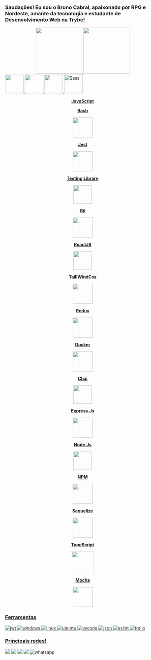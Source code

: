 <img src="https://raw.githubusercontent.com/joaopauloaramuni/joaopauloaramuni/master/img/header.png" alt="" />

### Saudações! Eu sou o Bruno Cabral, apaixonado por RPG e Nordeste, amante da tecnologia e estudante de Desenvolvimento Web na Trybe!

<div align="center">
  <a href="https://github.com/brunoCabralSilva">
  <img height="150em" src="https://github-readme-stats.vercel.app/api?username=brunoCabralSilva&show_icons=true&theme=dracula"/>
  <img height="150em"src="https://github-readme-stats.vercel.app/api/top-langs/?username=brunoCabralSilva&layout=compact&langs_count=7&theme=dracula&count_private=true"/>
</div>
<div>
  <img height=60px src="https://img.icons8.com/color/344/html-5--v1.png" /> 
  <img height=60px src="https://img.icons8.com/color/344/css3.png"> 
  <img height=60px src="https://img.icons8.com/color/344/javascript.png"> 
  <img src="https://img.icons8.com/color/2x/sass.png" height=60px alt="Sass" />
</div>
  
  <div align="center" width="15%">
    <p><b><center>JavaScript</center></b></p> 
  </div>
  <div align="center" width="15%">
    <p><b><center>Bash</center></b></p>
    <img height=65px src="https://img.icons8.com/bubbles/2x/console.png">
  </div>
  <div align="center" width="15%">
    <p><b><center>Jest</center></b></p> 
    <img height=65px src="https://img.icons8.com/external-tal-revivo-color-tal-revivo/344/external-jest-can-collect-code-coverage-information-from-entire-projects-logo-color-tal-revivo.png"> 
  </div>
  <div align="center" width="14%">
    <p><b><center>Testing Library</center></b></p> 
    <img height=60px src="https://testing-library.com/img/octopus-128x128.png"> 
  </div>
  <div align="center" width="14%">
    <p><b><center>Git</center></b></p> 
    <img height=65px src="https://img.icons8.com/ios-glyphs/2x/github-2.png"> 
  </div>
  <div align="center" width="14%">
    <p><b><center>ReactJS</center></b></p> 
    <img height=60px src="https://img.icons8.com/ultraviolet/2x/react.png"> 
  </div>
  <div align="center" width="14%">
    <p><b><center>TaillWindCss</center></b></p> 
    <img height=65px src="https://img.icons8.com/color/344/tailwindcss.png"> 
  </div>
  <div align="center" width="14%">
    <p><b><center>Redux</center></b></p> 
    <img height=65px src="https://img.icons8.com/color/512/redux.png"> 
  </div>
  <div align="center" width="14%">
    <p><b><center>Docker</center></b></p> 
    <img height=65px src="https://img.icons8.com/fluency/512/docker.png"> 
  </div>
  <div align="center" width="14%">
    <p><b><center>Chai</center></b></p> 
    <img height=60px src="https://camo.githubusercontent.com/7ecbd4531436e4f20c1dba52a4fd4ac367cfcc20a2f62cfe7a10f32da306afc6/687474703a2f2f636861696a732e636f6d2f696d672f636861692d6c6f676f2e706e67"> 
  </div>
  <div align="center" width="14%">
    <p><b><center>Express.Js</center></b></p> 
    <img height=65px src="https://www.pngfind.com/pngs/m/136-1363736_express-js-icon-png-transparent-png.png"> 
  </div>
  <div align="center" width="14%">
    <p><b><center>Node.Js</center></b></p> 
    <img height=60px src="https://img.icons8.com/fluency/512/node-js.png"> 
  </div>
  <div align="center" width="14%">
    <p><b><center>NPM</center></b></p> 
    <img height=65px src="https://img.icons8.com/color/512/npm.png"> 
  </div>
  <div align="center" width="14%">
    <p><b><center>Sequelize</center></b></p> 
    <img height=65px src="https://cdn.icon-icons.com/icons2/2415/PNG/512/sequelize_original_logo_icon_146348.png"> 
  </div>
  <div align="center" width="14%">
    <p><b><center>TypeScript</center></b></p> 
    <img height=70px src="https://img.icons8.com/fluency/512/typescript.png"> 
  </div>
  <div align="center" width="14%">
    <p><b><center>Mocha</center></b></p> 
    <img height=65px src="https://seeklogo.com/images/M/mocha-logo-66DA231220-seeklogo.com.png"> 
  </div>
</div>

### Ferramentas

<div>
  <img src="https://camo.githubusercontent.com/92407fc26e09271d8137b8aaf1585b266f04046b96f1564dfe5a69f146e21301/68747470733a2f2f696d672e736869656c64732e696f2f62616467652f4a57542d3030303030303f7374796c653d666f722d7468652d6261646765266c6f676f3d4a534f4e253230776562253230746f6b656e73266c6f676f436f6c6f723d7768697465" alt="jwt" />
  <img src="https://img.shields.io/badge/Windows-0078D6?style=for-the-badge&logo=windows&logoColor=white" alt="windows" />
  <img src="https://img.shields.io/badge/Linux-FCC624?style=for-the-badge&logo=linux&logoColor=black" alt="linux" />
  <img src="https://img.shields.io/badge/Ubuntu-E95420?style=for-the-badge&logo=ubuntu&logoColor=white" alt="ubuntu" />
  <img src="https://camo.githubusercontent.com/88ab3c0f78016111d88ef82030375fb740d82dd0c16c1b078c441e22479009b3/68747470733a2f2f696d672e736869656c64732e696f2f62616467652f5653436f64652d3030373844343f7374796c653d666f722d7468652d6261646765266c6f676f3d76697375616c25323073747564696f253230636f6465266c6f676f436f6c6f723d7768697465" alt="vscode" />
  <img src="https://camo.githubusercontent.com/e0fe31b4bf5a7cffb35f18ee50fcdbe1f61bde74f893781502ba2bf708f270f6/68747470733a2f2f696d672e736869656c64732e696f2f62616467652f6a736f6e2d3545354335433f7374796c653d666f722d7468652d6261646765266c6f676f3d6a736f6e266c6f676f436f6c6f723d7768697465" alt="json" />
  <img src="https://camo.githubusercontent.com/0fb62d704898141bf5a5dfb5acc68901ecf35372bccde7bb9e5ca0164fb6e38d/68747470733a2f2f696d672e736869656c64732e696f2f62616467652f65736c696e742d3341333344313f7374796c653d666f722d7468652d6261646765266c6f676f3d65736c696e74266c6f676f436f6c6f723d7768697465" alt="eslint" />
  <img src="https://camo.githubusercontent.com/529f3db66dcea87286a50a8bbb379acc5b6485805215e4cce5365aa43b7ddaca/68747470733a2f2f696d672e736869656c64732e696f2f62616467652f5472656c6c6f2d3030353243433f7374796c653d666f722d7468652d6261646765266c6f676f3d7472656c6c6f266c6f676f436f6c6f723d7768697465" alt="trello" />
</div>

### Principais redes!
<div> 
  <a href="https://www.youtube.com/c/GarouNordeste" target="_blank"><img src="https://img.shields.io/badge/YouTube-FF0000?style=for-the-badge&logo=youtube&logoColor=white" target="_blank"></a>
  <a href="https://www.instagram.com/ga.bryell/" target="_blank"><img src="https://img.shields.io/badge/-Instagram-%23E4405F?style=for-the-badge&logo=instagram&logoColor=white" target="_blank"></a>
  <a href = "mailto:bruno.cabral.silva2018@gmail.com"><img src="https://img.shields.io/badge/-Gmail-%23333?style=for-the-badge&logo=gmail&logoColor=white" target="_blank"></a>
  <a href="https://www.linkedin.com/in/bruno-cabral-336076228/" target="_blank"><img src="https://img.shields.io/badge/-LinkedIn-%230077B5?style=for-the-badge&logo=linkedin&logoColor=white" target="_blank"></a> 
  <img src="https://camo.githubusercontent.com/d9d4db0a25f6d41d6ef282c6adc2f9bd5b31201ef00ba580f5a945da4063a937/68747470733a2f2f696d672e736869656c64732e696f2f62616467652f57686174734170702d3235443336363f7374796c653d666f722d7468652d6261646765266c6f676f3d7768617473617070266c6f676f436f6c6f723d7768697465" alt="whatsapp" />
</div>

<!-- ![snake gif](https://github.com/brunoCabralSilva/brunoCabralSilva/blob/output/github-contribution-grid-snake.gif) -->